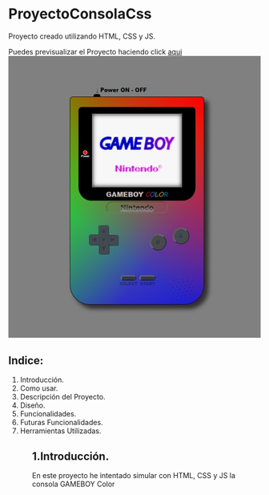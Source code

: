 # ProyectoConsolaCss

Proyecto creado utilizando HTML, CSS y JS.

Puedes previsualizar el Proyecto haciendo click [aqui](https://andreumartinezg.github.io/ProyectoConsolaCss/)
[![GameBoy](assets/img/screen.jpg)](https://andreumartinezg.github.io/ProyectoConsolaCss/)

## Indice:

<ol>
  <li>Introducción.</li>
  <li>Como usar.</li>
  <li>Descripción del Proyecto.</li>
  <li>Diseño.</li>
  <li>Funcionalidades.</li>
  <li>Futuras Funcionalidades.</li>
  <li>Herramientas Utilizadas.</li>
<ol>

  
## 1.Introducción.

En este proyecto he intentado simular con HTML, CSS y JS la consola GAMEBOY Color

